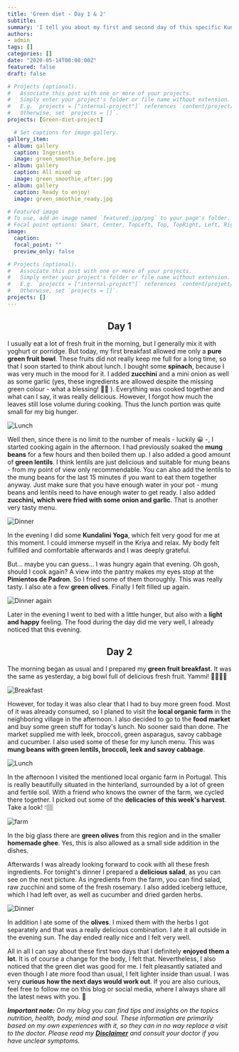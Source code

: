 ```yaml
---
title: 'Green diet - Day 1 & 2'
subtitle: 
summary: 'I tell you about my first and second day of this specific Kundalini Yoga diet called GREEN DIET.' 
authors:
- admin
tags: []
categories: []
date: "2020-05-14T00:00:00Z"
featured: false
draft: false

# Projects (optional).
#   Associate this post with one or more of your projects.
#   Simply enter your project's folder or file name without extension.
#   E.g. `projects = ["internal-project"]` references `content/project/deep-learning/index.md`.
#   Otherwise, set `projects = []`.
projects: [Green-diet-project]

  # Set captions for image gallery.
gallery_item:
- album: gallery
  caption: Ingerients
  image: green_smoothie_before.jpg
- album: gallery
  caption: All mixed up
  image: green_smoothie_after.jpg
- album: gallery
  caption: Ready to enjoy!
  image: green_smoothie_ready.jpg

# Featured image
# To use, add an image named `featured.jpg/png` to your page's folder.
# Focal point options: Smart, Center, TopLeft, Top, TopRight, Left, Right, BottomLeft, Bottom, BottomRight
image:
  caption: 
  focal_point: ""
  preview_only: false

# Projects (optional).
#   Associate this post with one or more of your projects.
#   Simply enter your project's folder or file name without extension.
#   E.g. `projects = ["internal-project"]` references `content/project/deep-learning/index.md`.
#   Otherwise, set `projects = []`.
projects: []
---
```


<center>

## Day 1
</center> 

I usually eat a lot of fresh fruit in the morning, but I generally mix it with yoghurt or porridge. But today, my first breakfast allowed me only a **pure green fruit bowl**. These fruits did not really keep me full for a long time, so that I soon started to think about lunch. I bought some **spinach**, because I was very much in the mood for it. I added **zucchini** and a mini onion as well as some garlic (yes, these ingredients are allowed despite the missing green colour - what a blessing! 🙏🏽 ). Everything was cooked together and what can I say, it was really delicious. However, I forgot how much the leaves still lose volume during cooking. Thus the lunch portion was quite small for my big hunger.

![Lunch](Spinach_Zucchini.jpg)

Well then, since there is no limit to the number of meals - luckily 😀 -, I started cooking again in the afternoon. I had previously soaked the **mung beans** for a few hours and then boiled them up. I also added a good amount of **green lentils**. I think lentils are just delicious and suitable for mung beans - from my point of view only recommendable. You can also add the lentils to the mung beans for the last 15 minutes if you want to eat them together anyway. Just make sure that you have enough water in your pot - mung beans and lentils need to have enough water to get ready. I also added **zucchini, which were fried with some onion and garlic**. That is another very tasty menu.

![Dinner](Dinner_Mungbeans.jpg)

In the evening I did some **Kundalini Yoga**, which felt very good for me at this moment. I could immerse myself in the Kriya and relax. My body felt fulfilled and comfortable afterwards and I was deeply grateful. 

But… maybe you can guess… I was hungry again that evening. Oh gosh, should I cook again? A view into the pantry makes my eyes stop at the **Pimientos de Padron**. So I fried some of them thoroughly. This was really tasty. I also ate a few **green olives**. Finally I felt filled up again. 

![Dinner again](Okras.jpg)

Later in the evening I went to bed with a little hunger, but also with a **light and happy** feeling. The food during the day did me very well, I already noticed that this evening.

<center>

## Day 2
</center>

The morning began as usual and I prepared my **green fruit breakfast**. It was the same as yesterday, a big bowl full of delicious fresh fruit. Yammi! 🍏🍐🥝🍈

![Breakfast](Breakfast_day2.jpg)

However, for today it was also clear that I had to buy more green food. Most of it was already consumed, so I planed to visit the **local organic farm** in the neighboring village in the afternoon. I also decided to go to the **food market** and buy some green stuff for today's lunch. No sooner said than done. The market supplied me with leek, broccoli, green asparagus, savoy cabbage and cucumber. I also used some of these for my lunch menu. This was **mung beans with green lentils, broccoli, leek and savoy cabbage**. 

![Lunch](lunch.jpg)

In the afternoon I visited the mentioned local organic farm in Portugal. This is really beautifully situated in the hinterland, surrounded by a lot of green and fertile soil. With a friend who knows the owner of the farm, we cycled there together. I picked out some of the **delicacies of this week's harvest**. Take a look! 👇🏽

![farm](farm.jpg)

In the big glass there are **green olives** from this region and in the smaller **homemade ghee**. Yes, this is also allowed as a small side addition in the dishes. 

Afterwards I was already looking forward to cook with all these fresh ingredients. For tonight's dinner I prepared a **delicious salad**, as you can see on the next picture. As ingredients from the farm, you can find salad, raw zucchini and some of the fresh rosemary. I also added iceberg lettuce, which I had left over, as well as cucumber and dried garden herbs. 

![Dinner](salad+olives.jpg)

In addition I ate some of the **olives**. I mixed them with the herbs I got separately and that was a really delicious combination. I ate it all outside in the evening sun. The day ended really nice and I felt very well. 

All in all I can say about these first two days that I definitely **enjoyed them a lot**. It is of course a change for the body, I felt that. Nevertheless, I also noticed that the green diet was good for me. I felt pleasantly satiated and even though I ate more food than usual, I felt lighter inside than usual. I was very **curious how the next days would work out**. 
If you are also curious, feel free to follow me on this blog or social media, where I always share all the latest news with you. 🤩

***Important note:**
On my blog you can find tips and insights on the topics nutrition, health, body, mind and soul. These information are primarily based on my own experiences with it, so they can in no way replace a visit to the doctor. Please read my [**Disclaimer**](https://ruhahealing.com/legal/) and consult your doctor if you have unclear symptoms.*